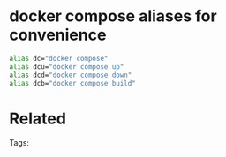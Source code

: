 # docker compose aliases for convenience
```bash
alias dc="docker compose"
alias dcu="docker compose up"
alias dcd="docker compose down"
alias dcb="docker compose build"
```

# Related


Tags:

    
